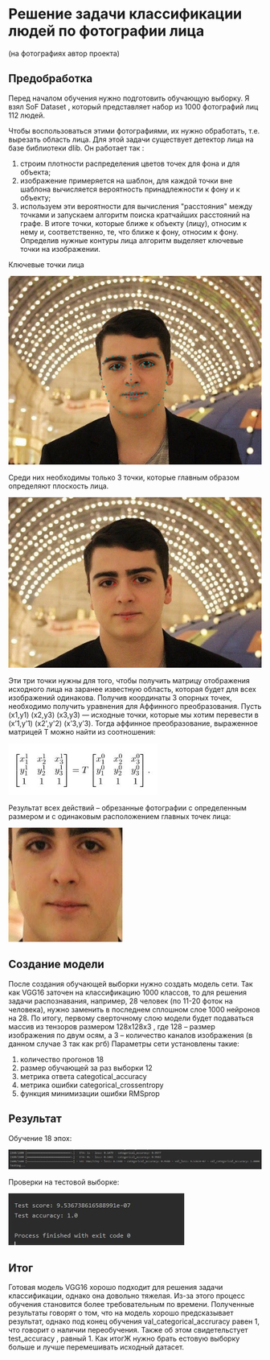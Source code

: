 Решение задачи классификации людей по фотографии лица
====================================================

(на фотографиях автор проекта)

Предобработка
-------------
Перед началом обучения нужно подготовить обучающую выборку. 
Я взял SoF Dataset , который представляет набор из 1000 фотографий лиц 112 людей. 

Чтобы воспользоваться этими фотографиями, их нужно обработать, т.е. вырезать область лица. Для этой задачи существует детектор лица на базе библиотеки dlib. Он работает так :  
1.	строим плотности распределения цветов точек для фона и для объекта;
2.	изображение примеряется на шаблон, для каждой точки вне шаблона вычисляется вероятность принадлежности к фону и к объекту;
3.	используем эти вероятности для вычисления "расстояния" между точками и запускаем алгоритм поиска кратчайших расстояний на графе.
В итоге точки, которые ближе к объекту (лицу), относим к нему и, соответственно, те, что ближе к фону, относим к фону.
Определив нужные контуры лица алгоритм выделяет ключевые точки на изображении. 

 
 Ключевые точки лица
 
 ![face_dots](/images/res.jpg)

Среди них необходимы только 3 точки, которые главным образом определяют плоскость лица.

 ![face_dots_main](/images/res2.jpg)

 

Эти три точки нужны для того, чтобы получить матрицу отображения исходного лица на заранее известную область, 
которая будет для всех изображений одинакова.
Получив координаты 3 опорных точек, необходимо получить уравнения для Аффинного преобразования.
Пусть (x1,y1) (x2,y3) (x3,y3) — исходные точки, которые мы хотим перевести в (x’1,y’1) (x2',y'2) (x’3,y’3). 
Тогда аффинное преобразование, выраженное матрицей T можно найти из соотношения:

![afin](/images/afin.JPG)
 

Результат всех действий – обрезанные фотографии с определенным размером и с одинаковым расположением главных точек лица:

![face](/images/res3.jpg)
 
Создание модели
---------------

После создания обучающей выборки нужно создать модель сети. Так как VGG16  заточен на классификацию 1000 классов, то для решения задачи распознавания, например, 28 человек (по 11-20 фоток на человека), нужно заменить в последнем сплошном слое 1000 нейронов на 28. 
По итогу, первому сверточному слою модели будет подаваться массив из тензоров размером 128х128х3 , где 128 – размер изображения по двум осям, а 3 – количество каналов изображения (в данном случае 3 так как ргб)
Параметры сети установлены такие:
1) 	количество прогонов 18
2)	размер обучающей за раз выборки  12
3)	метрика ответа categotical_accuracy
4)	метрика ошибки categorical_crossentropy
5)	функция минимизации ошибки RMSprop


Результат
-----------

 Обучение 18 эпох:
 
 
 ![result](/images/result.JPG)
 
 Проверки на тестовой выборке:
 
 ![test](/images/test.JPG)
 
Итог
----

Готовая модель VGG16 хорошо подходит для решения задачи классификации, однако она 
довольно тяжелая. Из-за этого процесс обучения становится более требовательным по времени.
Полученные результаты говорят о том, что на модель хорошо предсказывает результат, однако под конец обучения val_categorical_accruracy равен 1,
 что говорит о наличии переобучения. Также об этом свидетельстует test_accuracy , равный 1. Как итогЖ нужно брать естовую выборку больше и 
 лучше перемешивать исходный датасет. 
 
  
 
 
 
